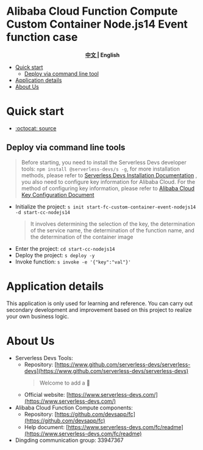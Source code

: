 # Alibaba Cloud Function Compute Custom Container Node.js14 Event function case

<toc>

<p align="center"><b> <a href="./readme.md"> 中文 </a> | English </b></p>

- [Quick start](#Quick-start)
    - [Deploy via command line tool](#Deploy-via-command-line-tools)
- [Application details](#Application-details)
- [About Us](#About-Us)

</toc>

# Quick start

- [:octocat: source](https://github.com/devsapp/start-fc/tree/master/custom-container-function/fc-custom-container-event-nodejs14/src)

## Deploy via command line tools

> Before starting, you need to install the Serverless Devs developer tools: `npm install @serverless-devs/s -g`, for more installation methods, please refer to [Serverless Devs Installation Documentation](https://www.serverless-devs.com/serverless-devs/install) , you also need to configure key information for Alibaba Cloud. For the method of configuring key information, please refer to [Alibaba Cloud Key Configuration Document](https://www.serverless-devs.com/fc/config)

- Initialize the project: `s init start-fc-custom-container-event-nodejs14 -d start-cc-nodejs14`
    > It involves determining the selection of the key, the determination of the service name, the determination of the function name, and the determination of the container image
- Enter the project: `cd start-cc-nodejs14`
- Deploy the project: `s deploy -y`
- Invoke function: `s invoke -e '{"key":"val"}'`

# Application details

This application is only used for learning and reference. You can carry out secondary development and improvement based on this project to realize your own business logic.

# About Us

- Serverless Devs Tools:
    - Repository: [https://www.github.com/serverless-devs/serverless-devs](https://www.github.com/serverless-devs/serverless-devs)
      > Welcome to add a :star2:
    - Official website: [https://www.serverless-devs.com/](https://www.serverless-devs.com/)
- Alibaba Cloud Function Compute components:
    - Repository: [https://github.com/devsapp/fc](https://github.com/devsapp/fc)
    - Help document: [https://www.serverless-devs.com/fc/readme](https://www.serverless-devs.com/fc/readme)
- Dingding communication group: 33947367